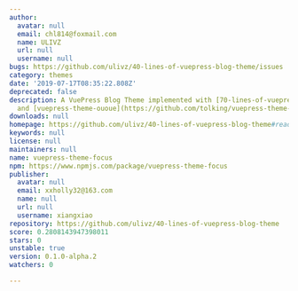 ```yaml
---
author:
  avatar: null
  email: chl814@foxmail.com
  name: ULIVZ
  url: null
  username: null
bugs: https://github.com/ulivz/40-lines-of-vuepress-blog-theme/issues
category: themes
date: '2019-07-17T08:35:22.808Z'
deprecated: false
description: A VuePress Blog Theme implemented with [70-lines-of-vuepress-blog-theme](https://github.com/ulivz/70-lines-of-vuepress-blog-theme)
  and [vuepress-theme-ououe](https://github.com/tolking/vuepress-theme-ououe).
downloads: null
homepage: https://github.com/ulivz/40-lines-of-vuepress-blog-theme#readme
keywords: null
license: null
maintainers: null
name: vuepress-theme-focus
npm: https://www.npmjs.com/package/vuepress-theme-focus
publisher:
  avatar: null
  email: xxholly32@163.com
  name: null
  url: null
  username: xiangxiao
repository: https://github.com/ulivz/40-lines-of-vuepress-blog-theme
score: 0.2808143947398011
stars: 0
unstable: true
version: 0.1.0-alpha.2
watchers: 0

---
```


